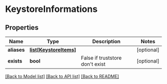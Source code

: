 # KeystoreInformations

## Properties
Name | Type | Description | Notes
------------ | ------------- | ------------- | -------------
**aliases** | [**list[KeystoreItems]**](KeystoreItems.md) |  | [optional] 
**exists** | **bool** | False if truststore don&#39;t exist | [optional] 

[[Back to Model list]](../README.md#documentation-for-models) [[Back to API list]](../README.md#documentation-for-api-endpoints) [[Back to README]](../README.md)


